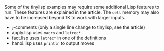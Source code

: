 Some of the tinylisp examples may require some additional Lisp features to run.  These features are explained in the article.  The `cell` memory may also have to be increased beyond 1K to work with larger inputs.

- ;-comments (only a single line change to tinylisp, see the article)
- apply.lisp uses `macro` and `letrec*`
- fact.lisp uses `letrec*` in one of the definitions
- hanoi.lisp uses `println` to output moves
